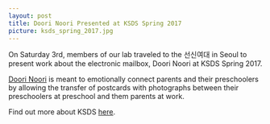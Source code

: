 ```yaml
---
layout: post
title: Doori Noori Presented at KSDS Spring 2017
picture: ksds_spring_2017.jpg
---
```


On Saturday 3rd, members of our lab traveled to the 선신여대 in Seoul to present work about the electronic mailbox, Doori Noori at KSDS Spring 2017.

<a target = "_blank" href = "projects/doori_noori">Doori Noori</a> is meant to emotionally connect parents and their preschoolers by allowing the transfer of postcards with photographs between their preschoolers at preschool and them parents at work.


Find out more about KSDS <a target = "_blank" href = "http://www.design-science.or.kr/eng_index.asp">here</a>.
